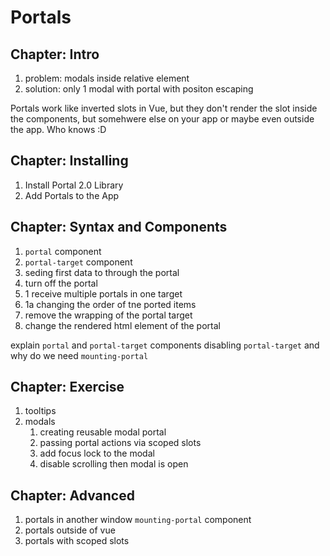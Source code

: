 # Portals

## Chapter: Intro

1. problem: modals inside relative element
1. solution: only 1 modal with portal with positon escaping

Portals work like inverted slots in Vue, but they don't render the slot inside the components, but somehwere else on your app or maybe even outside the app. Who knows :D

## Chapter: Installing

1. Install Portal 2.0 Library
2. Add Portals to the App

## Chapter: Syntax and Components

1. `portal` component
1. `portal-target` component
1. seding first data to through the portal
1. turn off the portal
1. 1 receive multiple portals in one target
1. 1a changing the order of tne ported items
1. remove the wrapping of the portal target
1. change the rendered html element of the portal

explain `portal` and `portal-target` components
disabling `portal-target` and why do we need `mounting-portal`

## Chapter: Exercise

1. tooltips
2. modals
   1. creating reusable modal portal
   2. passing portal actions via scoped slots
   3. add focus lock to the modal
   4. disable scrolling then modal is open

## Chapter: Advanced

1. portals in another window  `mounting-portal` component
2. portals outside of vue
3. portals with scoped slots
